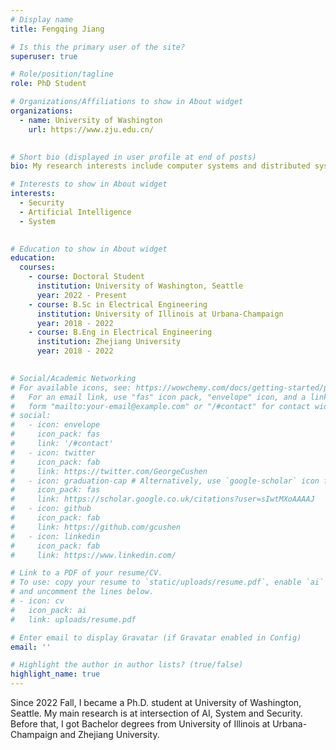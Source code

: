 ```yaml
---
# Display name
title: Fengqing Jiang

# Is this the primary user of the site?
superuser: true

# Role/position/tagline
role: PhD Student

# Organizations/Affiliations to show in About widget
organizations:
  - name: University of Washington
    url: https://www.zju.edu.cn/
  

# Short bio (displayed in user profile at end of posts)
bio: My research interests include computer systems and distributed systems

# Interests to show in About widget
interests:
  - Security
  - Artificial Intelligence 
  - System
  

# Education to show in About widget
education:
  courses:
    - course: Doctoral Student
      institution: University of Washington, Seattle
      year: 2022 - Present
    - course: B.Sc in Electrical Engineering
      institution: University of Illinois at Urbana-Champaign 
      year: 2018 - 2022
    - course: B.Eng in Electrical Engineering
      institution: Zhejiang University
      year: 2018 - 2022
    

# Social/Academic Networking
# For available icons, see: https://wowchemy.com/docs/getting-started/page-builder/#icons
#   For an email link, use "fas" icon pack, "envelope" icon, and a link in the
#   form "mailto:your-email@example.com" or "/#contact" for contact widget.
# social:
#   - icon: envelope
#     icon_pack: fas
#     link: '/#contact'
#   - icon: twitter
#     icon_pack: fab
#     link: https://twitter.com/GeorgeCushen
#   - icon: graduation-cap # Alternatively, use `google-scholar` icon from `ai` icon pack
#     icon_pack: fas
#     link: https://scholar.google.co.uk/citations?user=sIwtMXoAAAAJ
#   - icon: github
#     icon_pack: fab
#     link: https://github.com/gcushen
#   - icon: linkedin
#     icon_pack: fab
#     link: https://www.linkedin.com/

# Link to a PDF of your resume/CV.
# To use: copy your resume to `static/uploads/resume.pdf`, enable `ai` icons in `params.toml`,
# and uncomment the lines below.
# - icon: cv
#   icon_pack: ai
#   link: uploads/resume.pdf

# Enter email to display Gravatar (if Gravatar enabled in Config)
email: ''

# Highlight the author in author lists? (true/false)
highlight_name: true
---
```


Since 2022 Fall, I became a Ph.D. student at University of Washington, Seattle. My main research is at intersection of AI, System and Security. Before that, I got Bachelor degrees from University of Illinois at Urbana-Champaign and Zhejiang University.

<!-- {{< icon name="download" pack="fas" >}} Download my {{< staticref "uploads/demo_resume.pdf" "newtab" >}}resumé{{< /staticref >}}. -->
